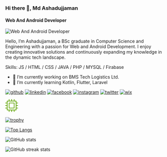 ### Hi there 👋, Md Ashadujjaman
#### Web And Android Developer
![Web And Android Developer](https://scontent.fdac45-1.fna.fbcdn.net/v/t39.30808-6/469296384_581194521267560_7529661812282483374_n.jpg?_nc_cat=100&ccb=1-7&_nc_sid=86c6b0&_nc_eui2=AeFR_aGSfMprnf8nTE-7-M1aFIitNxHD6B0UiK03EcPoHasBaSzxOFoOwUbc1JFAZrsuahQGPEAjQattF1Ckpc7a&_nc_ohc=o2MHS0SxV4MQ7kNvgFs51Cl&_nc_zt=23&_nc_ht=scontent.fdac45-1.fna&_nc_gid=AOAof7n9h6j1b2Mwc6NDg1M&oh=00_AYBJg5D65HU3dDoHMdPzIIiUYstIlNXOH5ArzZf0_Q8Vog&oe=6757427F)

Hello, I’m Ashadujjaman, a BSc graduate in Computer Science and Engineering with a passion for Web and Android Development. I enjoy creating innovative solutions and continuously expanding my knowledge in the dynamic tech landscape.

Skills: JS / HTML / CSS / JAVA / PHP / MYSQL / Firabase

- 🔭 I’m currently working on BMS Tech Logistics Ltd. 
- 🌱 I’m currently learning Kotlin, Flutter, Laravel 


[<img src='https://cdn.jsdelivr.net/npm/simple-icons@3.0.1/icons/github.svg' alt='github' height='40'>](https://github.com/Ashadujjaman50)  [<img src='https://cdn.jsdelivr.net/npm/simple-icons@3.0.1/icons/linkedin.svg' alt='linkedin' height='40'>](https://www.linkedin.com/in/ashadujjaman-hanif/)  [<img src='https://cdn.jsdelivr.net/npm/simple-icons@3.0.1/icons/facebook.svg' alt='facebook' height='40'>](https://www.facebook.com/ashadujjaman.hanif)  [<img src='https://cdn.jsdelivr.net/npm/simple-icons@3.0.1/icons/instagram.svg' alt='instagram' height='40'>](https://www.instagram.com/ashadujjaman50/)  [<img src='https://cdn.jsdelivr.net/npm/simple-icons@3.0.1/icons/twitter.svg' alt='twitter' height='40'>](https://twitter.com/ashadujjaman50)  [<img src='https://cdn.jsdelivr.net/npm/simple-icons@3.0.1/icons/wix.svg' alt='wix' height='40'>](https://hanifsanket100.wixsite.com/ashadujjaman)  

<a href='https://docs.github.com/en/developers'><img src='https://raw.githubusercontent.com/acervenky/animated-github-badges/master/assets/devbadge.gif' width='40' height='40'></a> 

[![trophy](https://github-profile-trophy.vercel.app/?username=Ashadujjaman50)](https://github.com/ryo-ma/github-profile-trophy)

[![Top Langs](https://github-readme-stats.vercel.app/api/top-langs/?username=Ashadujjaman50)](https://github.com/anuraghazra/github-readme-stats)

![GitHub stats](https://github-readme-stats.vercel.app/api?username=Ashadujjaman50&show_icons=true&count_private=true)  

![GitHub streak stats](https://streak-stats.demolab.com/?user=Ashadujjaman50)  
